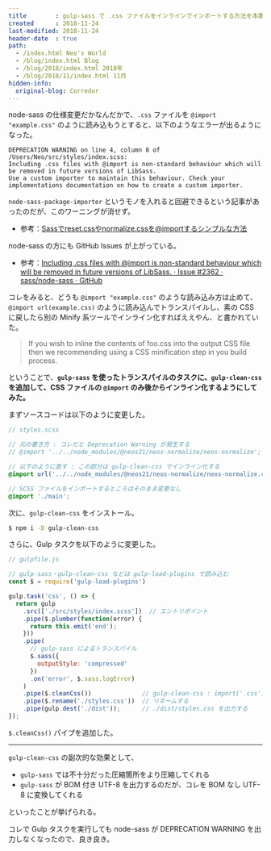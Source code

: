 ```yaml
---
title        : gulp-sass で .css ファイルをインラインでインポートする方法を本腰入れて調べた
created      : 2018-11-24
last-modified: 2018-11-24
header-date  : true
path:
  - /index.html Neo's World
  - /blog/index.html Blog
  - /blog/2018/index.html 2018年
  - /blog/2018/11/index.html 11月
hidden-info:
  original-blog: Corredor
---
```


node-sass の仕様変更だかなんだかで、`.css` ファイルを `@import "example.css"` のように読み込もうとすると、以下のようなエラーが出るようになった。

```
DEPRECATION WARNING on line 4, column 8 of /Users/Neo/src/styles/index.scss:
Including .css files with @import is non-standard behaviour which will be removed in future versions of LibSass.
Use a custom importer to maintain this behaviour. Check your implementations documentation on how to create a custom importer.
```

`node-sass-package-importer` というモノを入れると回避できるという記事があったのだが、このワーニングが消せず。

- 参考：[Sassでreset.cssやnormalize.cssを@importするシンプルな方法](https://qiita.com/irok/items/08a4a015c24a7a83510f)

node-sass の方にも GitHub Issues が上がっている。

- 参考：[Including .css files with @import is non-standard behaviour which will be removed in future versions of LibSass. · Issue #2362 · sass/node-sass · GitHub](https://github.com/sass/node-sass/issues/2362)

コレをみると、どうも `@import "example.css"` のような読み込み方は止めて、`@import url(example.css)` のように読み込んでトランスパイルし、素の CSS に戻したら別の Minify 系ツールでインライン化すればええやん、と書かれていた。

> If you wish to inline the contents of foo.css into the output CSS file then we recommending using a CSS minification step in you build process.

ということで、**`gulp-sass` を使ったトランスパイルのタスクに、`gulp-clean-css` を追加して、CSS ファイルの `@import` のみ後からインライン化するようにしてみた。**

まずソースコードは以下のように変更した。

```scss
// styles.scss

// 元の書き方 : コレだと Deprecation Warning が発生する
// @import '../../node_modules/@neos21/neos-normalize/neos-normalize';

// 以下のように直す : この部分は gulp-clean-css でインライン化する
@import url('../../node_modules/@neos21/neos-normalize/neos-normalize.css');

// SCSS ファイルをインポートするところはそのまま変更なし
@import './main';
```

次に、`gulp-clean-css` をインストール。

```bash
$ npm i -D gulp-clean-css
```

さらに、Gulp タスクを以下のように変更した。

```javascript
// gulpfile.js

// gulp-sass・gulp-clean-css などは gulp-load-plugins で読み込む
const $ = require('gulp-load-plugins')

gulp.task('css', () => {
  return gulp
    .src(['./src/styles/index.scss'])  // エントリポイント
    .pipe($.plumber(function(error) {
      return this.emit('end');
    }))
    .pipe(
      // gulp-sass によるトランスパイル
      $.sass({
        outputStyle: 'compressed'
      })
      .on('error', $.sass.logError)
    )
    .pipe($.cleanCss())              // gulp-clean-css : import('.css') 部分をインライン化する・ついでに UTF-8 BOM を除去してくれる
    .pipe($.rename('./styles.css'))  // リネームする
    .pipe(gulp.dest('./dist'));      // ./dist/styles.css を出力する
});
```

`$.cleanCss()` パイプを追加した。

---

`gulp-clean-css` の副次的な効果として、

- `gulp-sass` では不十分だった圧縮箇所をより圧縮してくれる
- `gulp-sass` が BOM 付き UTF-8 を出力するのだが、コレを BOM なし UTF-8 に変換してくれる

といったことが挙げられる。

コレで Gulp タスクを実行しても node-sass が DEPRECATION WARNING を出力しなくなったので、良き良き。
